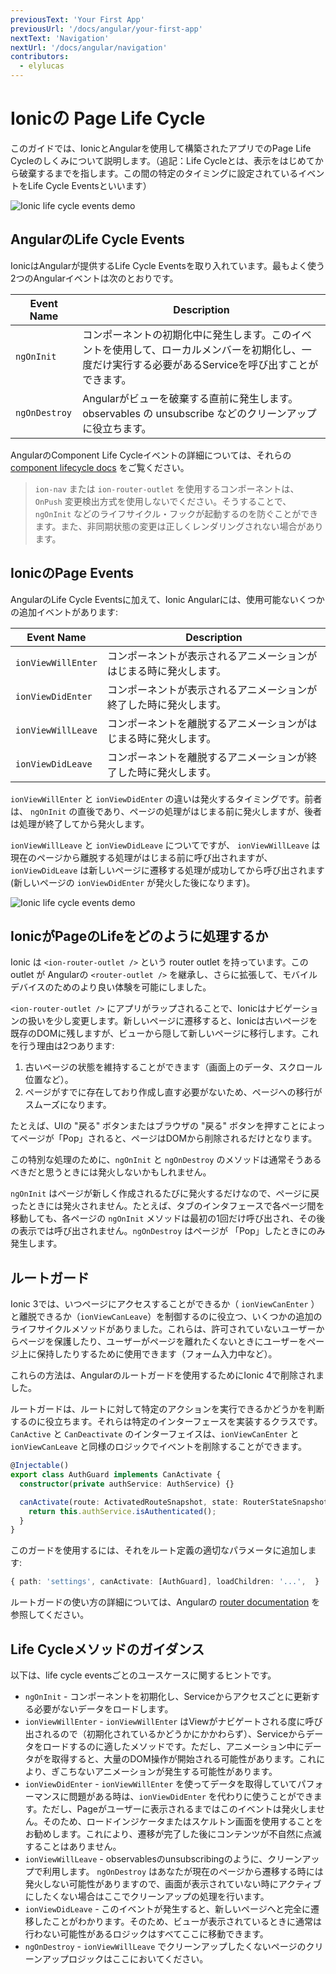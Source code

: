 ```yaml
---
previousText: 'Your First App'
previousUrl: '/docs/angular/your-first-app'
nextText: 'Navigation'
nextUrl: '/docs/angular/navigation'
contributors:
  - elylucas
---
```


# Ionicの Page Life Cycle

このガイドでは、IonicとAngularを使用して構築されたアプリでのPage Life Cycleのしくみについて説明します。（追記：Life Cycleとは、表示をはじめてから破棄するまでを指します。この間の特定のタイミングに設定されているイベントをLife Cycle Eventsといいます）


![Ionic life cycle events demo](/docs/assets/img/guides/lifecycle/ioniclifecycle.png)

## AngularのLife Cycle Events

IonicはAngularが提供するLife Cycle Eventsを取り入れています。最もよく使う2つのAngularイベントは次のとおりです。


| Event Name         | Description                                                         |
|--------------------|------------------------------------------------------------------|
| `ngOnInit` | コンポーネントの初期化中に発生します。このイベントを使用して、ローカルメンバーを初期化し、一度だけ実行する必要があるServiceを呼び出すことができます。 |
| `ngOnDestroy`  | Angularがビューを破棄する直前に発生します。 observables の unsubscribe などのクリーンアップに役立ちます。 |

AngularのComponent Life Cycleイベントの詳細については、それらの [component lifecycle docs](https://angular.jp/guide/lifecycle-hooks) をご覧ください。

> `ion-nav` または `ion-router-outlet` を使用するコンポーネントは、 `OnPush` 変更検出方式を使用しないでください。そうすることで、 `ngOnInit` などのライフサイクル・フックが起動するのを防ぐことができます。また、非同期状態の変更は正しくレンダリングされない場合があります。

## IonicのPage Events

AngularのLife Cycle Eventsに加えて、Ionic Angularには、使用可能ないくつかの追加イベントがあります:

| Event Name         | Description                                                          |
|--------------------|------------------------------------------------------------------|
| `ionViewWillEnter` | コンポーネントが表示されるアニメーションがはじまる時に発火します。 |
| `ionViewDidEnter`  | コンポーネントが表示されるアニメーションが終了した時に発火します。 |
| `ionViewWillLeave` | コンポーネントを離脱するアニメーションがはじまる時に発火します。  |
| `ionViewDidLeave`  | コンポーネントを離脱するアニメーションが終了した時に発火します。 |

`ionViewWillEnter` と `ionViewDidEnter` の違いは発火するタイミングです。前者は、 `ngOnInit` の直後であり、ページの処理がはじまる前に発火しますが、後者は処理が終了してから発火します。

`ionViewWillLeave` と `ionViewDidLeave` についてですが、 `ionViewWillLeave` は現在のページから離脱する処理がはじまる前に呼び出されますが、 `ionViewDidLeave` は新しいページに遷移する処理が成功してから呼び出されます (新しいページの `ionViewDidEnter` が発火した後になります)。


![Ionic life cycle events demo](/docs/assets/img/guides/lifecycle/ioniclifecycle.gif)

## IonicがPageのLifeをどのように処理するか

Ionic は `<ion-router-outlet />` という router outlet を持っています。この outlet が Angularの `<router-outlet />` を継承し、さらに拡張して、モバイルデバイスのためのより良い体験を可能にしました。

`<ion-router-outlet />` にアプリがラップされることで、Ionicはナビゲーションの扱いを少し変更します。新しいページに遷移すると、Ionicは古いページを既存のDOMに残しますが、ビューから隠して新しいページに移行します。これを行う理由は2つあります:

1) 古いページの状態を維持することができます（画面上のデータ、スクロール位置など）。
2) ページがすでに存在しており作成し直す必要がないため、ページへの移行がスムーズになります。

たとえば、UIの "戻る" ボタンまたはブラウザの "戻る" ボタンを押すことによってページが「Pop」されると、ページはDOMから削除されるだけとなります。

この特別な処理のために、`ngOnInit` と `ngOnDestroy` のメソッドは通常そうあるべきだと思うときには発火しないかもしれません。

`ngOnInit` はページが新しく作成されるたびに発火するだけなので、ページに戻ったときには発火されません。たとえば、タブのインタフェースで各ページ間を移動しても、各ページの `ngOnInit` メソッドは最初の1回だけ呼び出され、その後の表示では呼び出されません。`ngOnDestroy` はページが 「Pop」したときにのみ発生します。

## ルートガード

Ionic 3では、いつページにアクセスすることができるか（ `ionViewCanEnter` ）と離脱できるか（`ionViewCanLeave`）を制御するのに役立つ、いくつかの追加のライフサイクルメソッドがありました。これらは、許可されていないユーザーからページを保護したり、ユーザーがページを離れたくないときにユーザーをページ上に保持したりするために使用できます（フォーム入力中など）。

これらの方法は、Angularのルートガードを使用するためにIonic 4で削除されました。

ルートガードは、ルートに対して特定のアクションを実行できるかどうかを判断するのに役立ちます。それらは特定のインターフェースを実装するクラスです。`CanActive` と `CanDeactivate` のインターフェイスは、`ionViewCanEnter` と `ionViewCanLeave` と同様のロジックでイベントを削除することができます。

```typescript
@Injectable()
export class AuthGuard implements CanActivate {
  constructor(private authService: AuthService) {}

  canActivate(route: ActivatedRouteSnapshot, state: RouterStateSnapshot) {
    return this.authService.isAuthenticated();
  }
}
```

このガードを使用するには、それをルート定義の適切なパラメータに追加します:

```typescript
{ path: 'settings', canActivate: [AuthGuard], loadChildren: '...',  }
```

ルートガードの使い方の詳細については、Angularの [router documentation](https://angular.jp/guide/router) を参照してください。

## Life Cycleメソッドのガイダンス

以下は、life cycle eventsごとのユースケースに関するヒントです。

- `ngOnInit` - コンポーネントを初期化し、Serviceからアクセスごとに更新する必要がないデータをロードします。
- `ionViewWillEnter` - `ionViewWillEnter` はViewがナビゲートされる度に呼び出されるので（初期化されているかどうかにかかわらず）、Serviceからデータをロードするのに適したメソッドです。ただし、アニメーション中にデータがを取得すると、大量のDOM操作が開始される可能性があります。これにより、ぎこちないアニメーションが発生する可能性があります。
- `ionViewDidEnter` - `ionViewWillEnter` を使ってデータを取得していてパフォーマンスに問題がある時は、`ionViewDidEnter` を代わりに使うことができます。ただし、Pageがユーザーに表示されるまではこのイベントは発火しません。そのため、ロードインジケータまたはスケルトン画面を使用することをお勧めします。これにより、遷移が完了した後にコンテンツが不自然に点滅することはありません。
- `ionViewWillLeave` - observablesのunsubscribingのように、クリーンアップで利用します。 `ngOnDestroy` はあなたが現在のページから遷移する時には発火しない可能性がありますので、画面が表示されていない時にアクティブにしたくない場合はここでクリーンアップの処理を行います。
- `ionViewDidLeave` - このイベントが発生すると、新しいページへと完全に遷移したことがわかります。そのため、ビューが表示されているときに通常は行わない可能性があるロジックはすべてここに移動できます。
- `ngOnDestroy` - `ionViewWillLeave` でクリーンアップしたくないページのクリーンアップロジックはここにおいてください。
